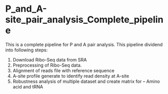 # P_and_A-site_pair_analysis_Complete_pipeline
This is a complete pipeline for P and A pair analysis. 
This pipeline dividend into following steps:
1. Download Ribo-Seq data from SRA
2. Preprocessing of Ribo-Seq data. 
3. Alignment of reads file with reference sequence
4. A-site profile generate to identify read density at A-site
5. Robustness analysis of multiple dataset and create matrix for – Amino acid and tRNA
